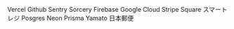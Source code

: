 Vercel
Github
Sentry
Sorcery
Firebase
Google Cloud
Stripe
Square
スマートレジ
Posgres
Neon
Prisma
Yamato
日本郵便
